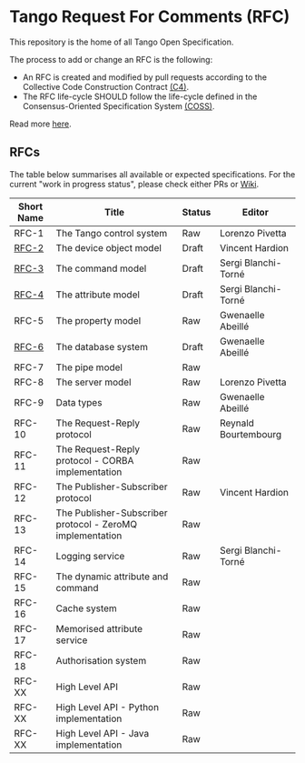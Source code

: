 # Tango Request For Comments (RFC)

This repository is the home of all Tango Open Specification.

The process to add or change an RFC is the following:

- An RFC is created and modified by pull requests according to the Collective Code Construction Contract [(C4)](https://github.com/unprotocols/rfc/blob/master/1/README.md).
- The RFC life-cycle SHOULD follow the life-cycle defined in the Consensus-Oriented Specification System [(COSS)](https://github.com/unprotocols/rfc/blob/master/2/README.md).

Read more [here](https://github.com/tango-controls/rfc/wiki).

## RFCs

The table below summarises all available or expected specifications. For the current "work in progress status", please 
check either PRs or [Wiki](https://github.com/tango-controls/rfc/wiki/Work-in-Progress-RFCs).  

Short Name             | Title                                                         | Status     | Editor
-----------------------|---------------------------------------------------------------|------------|-------
RFC-1   | The Tango control system                                       | Raw          | Lorenzo Pivetta
[RFC-2](2/2-device.md)   | The device object model                                        | Draft        | Vincent Hardion
[RFC-3](3/3-command.md)   | The command model                                              | Draft      | Sergi Blanchi-Torné
[RFC-4](4/4-attribute.md)   | The attribute model                                            | Draft        | Sergi Blanchi-Torné
RFC-5   | The property model                                             | Raw          | Gwenaelle Abeillé
[RFC-6](6/6-database.md)   | The database system                                            | Draft          | Gwenaelle Abeillé
RFC-7   | The pipe model                                                 | Raw          |
RFC-8   | The server model                                               | Raw          | Lorenzo Pivetta
RFC-9   | Data types                                                     | Raw          | Gwenaelle Abeillé
RFC-10 | The Request-Reply protocol                                     | Raw          | Reynald Bourtembourg
RFC-11 | The Request-Reply protocol - CORBA implementation              | Raw          | 
RFC-12 | The Publisher-Subscriber protocol                              | Raw          | Vincent Hardion 
RFC-13 | The Publisher-Subscriber protocol - ZeroMQ implementation      | Raw          | 
RFC-14 | Logging service                                                | Raw          | Sergi Blanchi-Torné
RFC-15 | The dynamic attribute and command                              | Raw          | 
RFC-16 | Cache system                                                   | Raw          | 
RFC-17 | Memorised attribute service                                    | Raw          | 
RFC-18 | Authorisation system                                           | Raw          | 
RFC-XX | High Level API                                                 | Raw          | 
RFC-XX | High Level API - Python implementation                         | Raw          | 
RFC-XX | High Level API - Java   implementation                         | Raw          | 
